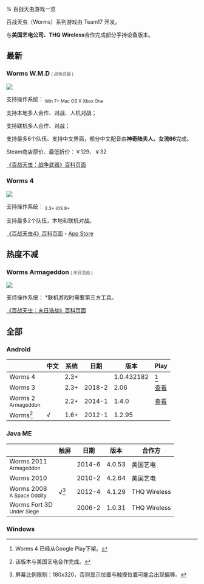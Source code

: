 % 百战天虫游戏一览

<style>
@import "/css/jekyll.css";
i+sub:before{content:' '}
i+sub:after{content:' '}
</style>

百战天虫（Worms）系列游戏由 Team17 开发。

与**美国艺电公司、THQ Wireless**合作完成部分手持设备版本。

## 最新

### Worms W.M.D <span style="font-size:.68em; opacity:.5; ">[ 战争武器 ]</span>

![](https://steamcdn-a.akamaihd.net/steam/apps/327030/header.jpg)

支持操作系统：<i class="windows"></i><sub>Win 7+</sub><i class="mac"></i><sub>Mac OS X</sub><i class="steam"></i><i class="xbox"></i><sub>Xbox One</sub><i class="switch"></i>

支持本地多人合作、对战、人机对战；

支持联机多人合作、对战；

支持最多6个队伍、支持中文界面，部分中文配音由**神奇陆夫人、女流66**完成。

Steam商店原价、最低折价：￥129、￥32

[《百战天虫：战争武器》百科页面](wmd/index.md)

### Worms 4

![](https://is1-ssl.mzstatic.com/image/thumb/Purple49/v4/52/c7/8d/52c78dd7-2e99-255c-b7d1-63c3b2c56038/pr_source.png/434x0w.png)

支持操作系统：<i class="android"></i><sub>2.3+</sub><i class="ios"></i><sub>iOS 8+</sub>

支持最多2个队伍，本地和联机对战。

[《百战天虫4》百科页面]() - [App Store](https://apps.apple.com/cn/app/worms-4/id981535263)

## 热度不减

### Worms Armageddon <span style="font-size:.68em; opacity:.5; ">[ 末日浩劫 ]</span>

![](https://steamcdn-a.akamaihd.net/steam/apps/217200/header.jpg)

支持操作系统：<i class="windows"></i> *联机游戏时需要第三方工具。

[《百战天虫：末日浩劫》百科页面](armageddon/index.md)

## 全部

### <i class="android"></i> Android

|                                  | 中文 | 系统 | 日期   | 版本       | Play                                                         |
| -------------------------------- | ---- | ---- | ------ | ---------- | ------------------------------------------------------------ |
| Worms 4                          |      | 2.3+ |        | 1.0.432182 | [^w4play]                                                    |
| Worms 3                          |      | 2.3+ | 2018-2 | 2.06       | [查看](https://play.google.com/store/apps/details?id=com.worms3.app) |
| Worms 2<br><sup>Armageddon</sup> |      | 2.2+ | 2014-1 | 1.4.0      | [查看](https://play.google.com/store/apps/details?id=com.worms2armageddon.app) |
| Worms[^wnaea]                    | √    | 1.6+ | 2012-1 | 1.2.95     |                                                              |

[^w4play]: Worms 4 已经从Google Play下架。
[^wnaea]: 该版本与美国艺电合作完成。

### <i class="javame"></i> Java ME

|                                         | 触屏         | 日期   | 版本   | 合作方       |
| --------------------------------------- | ------------ | ------ | ------ | ------------ |
| Worms 2011<br><sup>Armageddon</sup>     |              | 2014-6 | 4.0.53 | 美国艺电     |
| Worms 2010                              |              | 2010-2 | 4.2.64 | 美国艺电     |
| Worms 2008<br><sup>A Space Oddity</sup> | √[^w08touch] | 2012-4 | 4.1.29 | THQ Wireless |
| Worms Fort 3D<br><sup>Under Siege</sup> |              | 2006-2 | 1.0.31 | THQ Wireless |

[^datedisplay]: 显示的日期为游戏文件最新版的日期，而不是第一版本的发布日期。
[^w08touch]: 屏幕比例限制：180x320，否则显示位置与触摸位置可能会出现偏移。

### <i class="windows"></i> Windows

